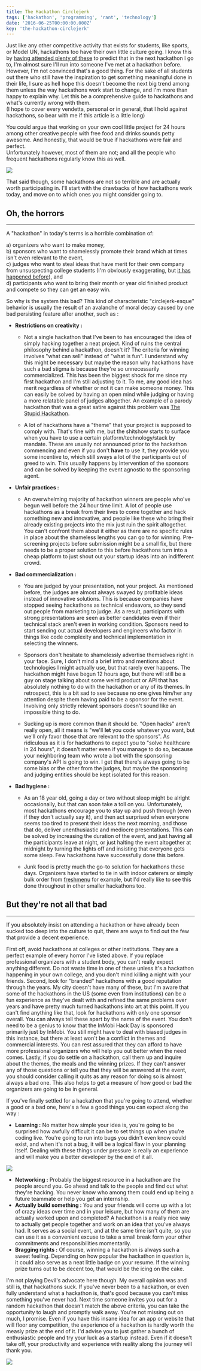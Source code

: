 ```yaml
---
title: The Hackathon Circlejerk
tags: ['hackathon', 'programming', 'rant', 'technology']
date: '2016-06-25T00:00:00.000Z'
key: 'the-hackathon-circlejerk'
---
```


Just like any other competitive activity that exists for students, like sports, or Model UN, hackathons too have their own little culture going. I know this by [having attended plenty of these](https://docs.google.com/document/d/1xRVgPUirFY9QNeKzdPKfi6RQtCG7YmtUJ4oeDSJ1Ols/edit) to predict that in the next hackathon I go to, I'm almost sure I'll run into someone I've met at a hackathon before. \
However, I'm not convinced that's a good thing. For the sake of all students out there who still have the inspiration to get something meaningful done in their life, I sure as hell hope this doesn't become the next big trend among them unless the way hackathons work start to change, and I'm more than happy to explain why. Let this be a comprehensive guide to hackathons and what's currently wrong with them. \
(I hope to cover every vendetta, personal or in general, that I hold against hackathons, so bear with me if this article is a little long)

You could argue that working on your own cool little project for 24 hours among other creative people with free food and drinks sounds petty awesome. And honestly, that would be true if hackathons were fair and perfect. \
Unfortunately however, most of them are not; and all the people who frequent hackathons regularly know this as well.

![](./hackathon-cartoon.jpg)

That said though, some hackathons are not so terrible and are actually worth participating in. I'll start with the drawbacks of how hackathons work today, and move on to which ones you might consider going to.

## Oh, the horrors

---

A "hackathon" in today's terms is a horrible combination of:

a) organizers who want to make money, \
b) sponsors who want to shamelessly promote their brand which at times isn't even relevant to the event, \
c) judges who want to steal ideas that have merit for their own company from unsuspecting college students (I'm obviously exaggerating, but [it has happened before](https://www.reddit.com/r/Bitcoin/comments/3c6jw7/warning_hackathon_winning_blockchain_based_idea/)), and \
d) participants who want to bring their month or year old finished product and compete so they can get an easy win.

So why is the system this bad? This kind of characteristic "circlejerk\-esque" behavior is usually the result of an avalanche of moral decay caused by one bad persisting feature after another, such as :

-   **Restrictions on creativity :**

    -   Not a single hackathon that I've been to has encouraged the idea of simply hacking together a neat project. Kind of ruins the central philosophy behind a hackathon, doesn't it? The criteria for winning involves "what can sell" instead of "what is fun". I understand why this might be necessary but maybe the reason why hackathons have such a bad stigma is because they're so unnecessarily commercialized. This has been the biggest shock for me since my first hackathon and I'm still adjusting to it. To me, any good idea has merit regardless of whether or not it can make someone money. This can easily be solved by having an open mind while judging or having a more relatable panel of judges altogether. An example of a parody hackathon that was a great satire against this problem was [The Stupid Hackathon](http://www.stupidhackathon.com/).

    -   A lot of hackathons have a "theme" that your project is supposed to comply with. That's fine with me, but the shitshow starts to surface when you have to use a certain platform/technology/stack by mandate. These are usually not announced prior to the hackathon commencing and even if you don't **have** to use it, they provide you some incentive to, which still sways a lot of the participants out of greed to win. This usually happens by intervention of the sponsors and can be solved by keeping the event agnostic to the sponsoring agent.

-   **Unfair practices :**

    -   An overwhelming majority of hackathon winners are people who've begun well before the 24 hour time limit. A lot of people use hackathons as a break from their lives to come together and hack something new and innovative, and people like these who bring their already existing projects into the mix just ruin the spirit altogether. You can't confront them about it either as there are no specific rules in place about the shameless lengths you can go to for winning. Pre\-screening projects before submission might be a small fix, but there needs to be a proper solution to this before hackathons turn into a cheap platform to just shout out your startup ideas into an indifferent crowd.

-   **Bad commercialization :**

    -   You are judged by your presentation, not your project. As mentioned before, the judges are almost always swayed by profitable ideas instead of innovative solutions. This is because companies have stopped seeing hackathons as technical endeavors, so they send out people from marketing to judge. As a result, participants with strong presentations are seen as better candidates even if their technical stack aren't even in working condition. Sponsors need to start sending out actual developers and engineers who factor in things like code complexity and technical implementation in selecting the winners.

    -   Sponsors don't hesitate to shamelessly advertise themselves right in your face. Sure, I don't mind a brief intro and mentions about technologies I might actually use, but that rarely ever happens. The hackathon might have begun 12 hours ago, but there will still be a guy on stage talking about some weird product or API that has absolutely nothing to do with the hackathon or any of its themes. In retrospect, this is a bit sad to see because no one gives him/her any attention despite them having paid to be a sponsor for the event. Involving only strictly relevant sponsors doesn't sound like an impossible thing to do.

    -   Sucking up is more common than it should be. "Open hacks" aren't really open, all it means is "we'll **let** you code whatever you want, but we'll only favor those that are relevant to the sponsors". As ridiculous as it is for hackathons to expect you to "solve healthcare in 24 hours", it doesn't matter even if you manage to do so, because your neighboring team who wrote a bot with the sponsoring company's API is going to win. I get that there's always going to be some bias or the other from the judges, but maybe the sponsoring and judging entities should be kept isolated for this reason.

-   **Bad hygiene :**

    -   As an 18 year old, going a day or two without sleep might be alright occasionally, but that can soon take a toll on you. Unfortunately, most hackathons encourage you to stay up and push through (even if they don't actually say it), and then act surprised when everyone seems too tired to present their ideas the next morning, and those that do, deliver unenthusiastic and mediocre presentations. This can be solved by increasing the duration of the event, and just having all the participants leave at night, or just halting the event altogether at midnight by turning the lights off and insisting that everyone gets some sleep. Few hackathons have successfully done this before.

    -   Junk food is pretty much the go\-to solution for hackathons these days. Organizers have started to tie in with indoor caterers or simply bulk order from [freshmenu](https://freshmenu.com/) for example, but I'd really like to see this done throughout in other smaller hackathons too.

## But they're not all that bad

---

If you absolutely insist on attending a hackathon or have already been sucked too deep into the culture to quit, there are ways to find out the few that provide a decent experience.

First off, avoid hackathons at colleges or other institutions. They are a perfect example of every horror I've listed above. If you replace professional organizers with a student body, you can't really expect anything different. Do not waste time in one of these unless it's a hackathon happening in your own college, and you don't mind killing a night with your friends.
Second, look for "branded" hackathons with a good reputation through the years. My city doesn't have many of these, but I'm aware that some of the hackathons in the US (some even from institutions) can be a fun experience as they've dealt with and refined the same problems over years and have pretty much turned hackathons into art at this point.
If you can't find anything like that, look for hackathons with only one sponsor overall. You can always tell these apart by the name of the event. You don't need to be a genius to know that the InMobi Hack Day is sponsored primarily just by InMobi. You still might have to deal with biased judges in this instance, but there at least won't be a conflict in themes and commercial interests. You can rest assured that they can afford to have more professional organizers who will help you out better when the need comes.
Lastly, if you do settle on a hackathon, call them up and inquire about the themes, the meals and the winning prizes. If they can't answer any of those questions or tell you that they will be answered at the event, you should consider calling it quits as any reason for doing so is almost always a bad one. This also helps to get a measure of how good or bad the organizers are going to be in general.

If you've finally settled for a hackathon that you're going to attend, whether a good or a bad one, here's a few a good things you can expect along the way :

-   **Learning :** No matter how simple your idea is, you're going to be surprised how awfully difficult it can be to set things up when you're coding live. You're going to run into bugs you didn't even know could exist, and when it's not a bug, it will be a logical flaw in your planning itself. Dealing with these things under pressure is really an experience and will make you a better developer by the end of it all.

![](./hackathon-code.png)

-   **Networking :** Probably the biggest resource in a hackathon are the people around you. Go ahead and talk to the people and find out what they're hacking. You never know who among them could end up being a future teammate or help you get an internship.
-   **Actually build something :** You and your friends will come up with a lot of crazy ideas over time and in your leisure, but how many of them are actually worked upon and completed? A hackathon is a really nice way to actually get people together and work on an idea that you've always had. It serves as a social event, and at the same time isn't quite, so you can use it as a convenient excuse to take a small break form your other commitments and responsibilities momentarily.
-   **Bragging rights :** Of course, winning a hackathon is always such a sweet feeling. Depending on how popular the hackathon in question is, it could also serve as a neat little badge on your resume. If the winning prize turns out to be decent too, that would be the icing on the cake.

I'm not playing Devil's advocate here though. My overall opinion was and still is, that hackathons suck.
If you've never been to a hackathon, or even fully understand what a hackathon is, that's good because you can't miss something you've never had. Next time someone invites you out for a random hackathon that doesn't match the above criteria, you can take the opportunity to laugh and promptly walk away. You're not missing out on much, I promise. Even if you have this insane idea for an app or website that will floor any competition, the experience of a hackathon is hardly worth the measly prize at the end of it. I'd advise you to just gather a bunch of enthusiastic people and try your luck as a startup instead. Even if it doesn't take off, your productivity and experience with reality along the journey will thank you.

[![](./circlejerk-definition.png)](https://www.urbandictionary.com/define.php?term=circle%20jerk)
